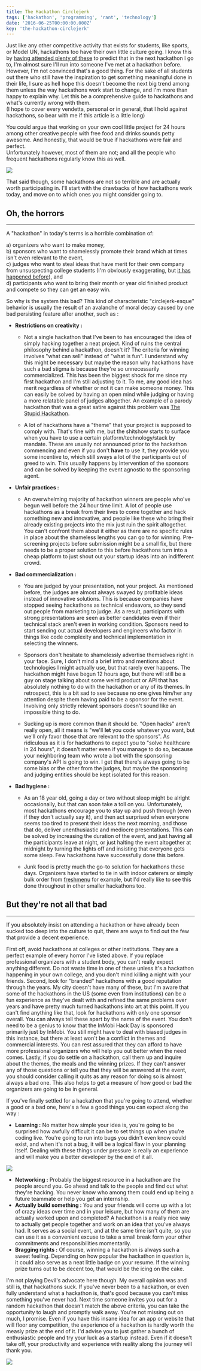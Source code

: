 ```yaml
---
title: The Hackathon Circlejerk
tags: ['hackathon', 'programming', 'rant', 'technology']
date: '2016-06-25T00:00:00.000Z'
key: 'the-hackathon-circlejerk'
---
```


Just like any other competitive activity that exists for students, like sports, or Model UN, hackathons too have their own little culture going. I know this by [having attended plenty of these](https://docs.google.com/document/d/1xRVgPUirFY9QNeKzdPKfi6RQtCG7YmtUJ4oeDSJ1Ols/edit) to predict that in the next hackathon I go to, I'm almost sure I'll run into someone I've met at a hackathon before. \
However, I'm not convinced that's a good thing. For the sake of all students out there who still have the inspiration to get something meaningful done in their life, I sure as hell hope this doesn't become the next big trend among them unless the way hackathons work start to change, and I'm more than happy to explain why. Let this be a comprehensive guide to hackathons and what's currently wrong with them. \
(I hope to cover every vendetta, personal or in general, that I hold against hackathons, so bear with me if this article is a little long)

You could argue that working on your own cool little project for 24 hours among other creative people with free food and drinks sounds petty awesome. And honestly, that would be true if hackathons were fair and perfect. \
Unfortunately however, most of them are not; and all the people who frequent hackathons regularly know this as well.

![](./hackathon-cartoon.jpg)

That said though, some hackathons are not so terrible and are actually worth participating in. I'll start with the drawbacks of how hackathons work today, and move on to which ones you might consider going to.

## Oh, the horrors

---

A "hackathon" in today's terms is a horrible combination of:

a) organizers who want to make money, \
b) sponsors who want to shamelessly promote their brand which at times isn't even relevant to the event, \
c) judges who want to steal ideas that have merit for their own company from unsuspecting college students (I'm obviously exaggerating, but [it has happened before](https://www.reddit.com/r/Bitcoin/comments/3c6jw7/warning_hackathon_winning_blockchain_based_idea/)), and \
d) participants who want to bring their month or year old finished product and compete so they can get an easy win.

So why is the system this bad? This kind of characteristic "circlejerk\-esque" behavior is usually the result of an avalanche of moral decay caused by one bad persisting feature after another, such as :

-   **Restrictions on creativity :**

    -   Not a single hackathon that I've been to has encouraged the idea of simply hacking together a neat project. Kind of ruins the central philosophy behind a hackathon, doesn't it? The criteria for winning involves "what can sell" instead of "what is fun". I understand why this might be necessary but maybe the reason why hackathons have such a bad stigma is because they're so unnecessarily commercialized. This has been the biggest shock for me since my first hackathon and I'm still adjusting to it. To me, any good idea has merit regardless of whether or not it can make someone money. This can easily be solved by having an open mind while judging or having a more relatable panel of judges altogether. An example of a parody hackathon that was a great satire against this problem was [The Stupid Hackathon](http://www.stupidhackathon.com/).

    -   A lot of hackathons have a "theme" that your project is supposed to comply with. That's fine with me, but the shitshow starts to surface when you have to use a certain platform/technology/stack by mandate. These are usually not announced prior to the hackathon commencing and even if you don't **have** to use it, they provide you some incentive to, which still sways a lot of the participants out of greed to win. This usually happens by intervention of the sponsors and can be solved by keeping the event agnostic to the sponsoring agent.

-   **Unfair practices :**

    -   An overwhelming majority of hackathon winners are people who've begun well before the 24 hour time limit. A lot of people use hackathons as a break from their lives to come together and hack something new and innovative, and people like these who bring their already existing projects into the mix just ruin the spirit altogether. You can't confront them about it either as there are no specific rules in place about the shameless lengths you can go to for winning. Pre\-screening projects before submission might be a small fix, but there needs to be a proper solution to this before hackathons turn into a cheap platform to just shout out your startup ideas into an indifferent crowd.

-   **Bad commercialization :**

    -   You are judged by your presentation, not your project. As mentioned before, the judges are almost always swayed by profitable ideas instead of innovative solutions. This is because companies have stopped seeing hackathons as technical endeavors, so they send out people from marketing to judge. As a result, participants with strong presentations are seen as better candidates even if their technical stack aren't even in working condition. Sponsors need to start sending out actual developers and engineers who factor in things like code complexity and technical implementation in selecting the winners.

    -   Sponsors don't hesitate to shamelessly advertise themselves right in your face. Sure, I don't mind a brief intro and mentions about technologies I might actually use, but that rarely ever happens. The hackathon might have begun 12 hours ago, but there will still be a guy on stage talking about some weird product or API that has absolutely nothing to do with the hackathon or any of its themes. In retrospect, this is a bit sad to see because no one gives him/her any attention despite them having paid to be a sponsor for the event. Involving only strictly relevant sponsors doesn't sound like an impossible thing to do.

    -   Sucking up is more common than it should be. "Open hacks" aren't really open, all it means is "we'll **let** you code whatever you want, but we'll only favor those that are relevant to the sponsors". As ridiculous as it is for hackathons to expect you to "solve healthcare in 24 hours", it doesn't matter even if you manage to do so, because your neighboring team who wrote a bot with the sponsoring company's API is going to win. I get that there's always going to be some bias or the other from the judges, but maybe the sponsoring and judging entities should be kept isolated for this reason.

-   **Bad hygiene :**

    -   As an 18 year old, going a day or two without sleep might be alright occasionally, but that can soon take a toll on you. Unfortunately, most hackathons encourage you to stay up and push through (even if they don't actually say it), and then act surprised when everyone seems too tired to present their ideas the next morning, and those that do, deliver unenthusiastic and mediocre presentations. This can be solved by increasing the duration of the event, and just having all the participants leave at night, or just halting the event altogether at midnight by turning the lights off and insisting that everyone gets some sleep. Few hackathons have successfully done this before.

    -   Junk food is pretty much the go\-to solution for hackathons these days. Organizers have started to tie in with indoor caterers or simply bulk order from [freshmenu](https://freshmenu.com/) for example, but I'd really like to see this done throughout in other smaller hackathons too.

## But they're not all that bad

---

If you absolutely insist on attending a hackathon or have already been sucked too deep into the culture to quit, there are ways to find out the few that provide a decent experience.

First off, avoid hackathons at colleges or other institutions. They are a perfect example of every horror I've listed above. If you replace professional organizers with a student body, you can't really expect anything different. Do not waste time in one of these unless it's a hackathon happening in your own college, and you don't mind killing a night with your friends.
Second, look for "branded" hackathons with a good reputation through the years. My city doesn't have many of these, but I'm aware that some of the hackathons in the US (some even from institutions) can be a fun experience as they've dealt with and refined the same problems over years and have pretty much turned hackathons into art at this point.
If you can't find anything like that, look for hackathons with only one sponsor overall. You can always tell these apart by the name of the event. You don't need to be a genius to know that the InMobi Hack Day is sponsored primarily just by InMobi. You still might have to deal with biased judges in this instance, but there at least won't be a conflict in themes and commercial interests. You can rest assured that they can afford to have more professional organizers who will help you out better when the need comes.
Lastly, if you do settle on a hackathon, call them up and inquire about the themes, the meals and the winning prizes. If they can't answer any of those questions or tell you that they will be answered at the event, you should consider calling it quits as any reason for doing so is almost always a bad one. This also helps to get a measure of how good or bad the organizers are going to be in general.

If you've finally settled for a hackathon that you're going to attend, whether a good or a bad one, here's a few a good things you can expect along the way :

-   **Learning :** No matter how simple your idea is, you're going to be surprised how awfully difficult it can be to set things up when you're coding live. You're going to run into bugs you didn't even know could exist, and when it's not a bug, it will be a logical flaw in your planning itself. Dealing with these things under pressure is really an experience and will make you a better developer by the end of it all.

![](./hackathon-code.png)

-   **Networking :** Probably the biggest resource in a hackathon are the people around you. Go ahead and talk to the people and find out what they're hacking. You never know who among them could end up being a future teammate or help you get an internship.
-   **Actually build something :** You and your friends will come up with a lot of crazy ideas over time and in your leisure, but how many of them are actually worked upon and completed? A hackathon is a really nice way to actually get people together and work on an idea that you've always had. It serves as a social event, and at the same time isn't quite, so you can use it as a convenient excuse to take a small break form your other commitments and responsibilities momentarily.
-   **Bragging rights :** Of course, winning a hackathon is always such a sweet feeling. Depending on how popular the hackathon in question is, it could also serve as a neat little badge on your resume. If the winning prize turns out to be decent too, that would be the icing on the cake.

I'm not playing Devil's advocate here though. My overall opinion was and still is, that hackathons suck.
If you've never been to a hackathon, or even fully understand what a hackathon is, that's good because you can't miss something you've never had. Next time someone invites you out for a random hackathon that doesn't match the above criteria, you can take the opportunity to laugh and promptly walk away. You're not missing out on much, I promise. Even if you have this insane idea for an app or website that will floor any competition, the experience of a hackathon is hardly worth the measly prize at the end of it. I'd advise you to just gather a bunch of enthusiastic people and try your luck as a startup instead. Even if it doesn't take off, your productivity and experience with reality along the journey will thank you.

[![](./circlejerk-definition.png)](https://www.urbandictionary.com/define.php?term=circle%20jerk)
